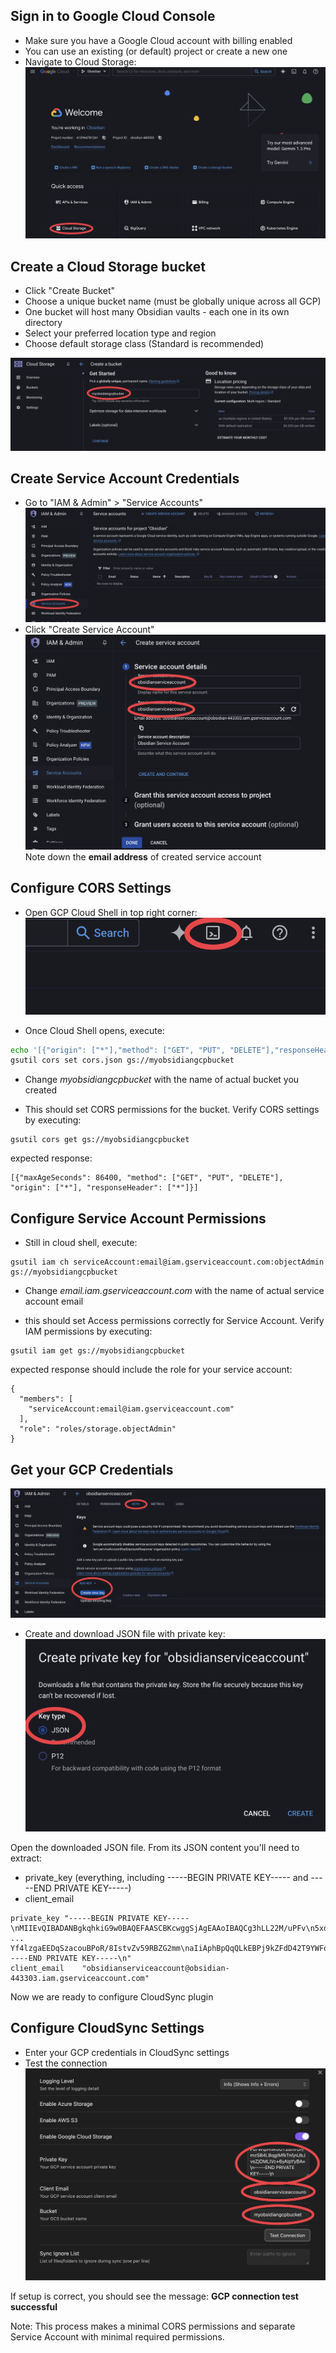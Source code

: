 ## Sign in to Google Cloud Console
- Make sure you have a Google Cloud account with billing enabled
- You can use an existing (or default) project or create a new one
-  Navigate to Cloud Storage:
![](img/GCP01.png)

## Create a Cloud Storage bucket
- Click "Create Bucket"
- Choose a unique bucket name (must be globally unique across all GCP)
- One bucket will host many Obsidian vaults - each one in its own directory
- Select your preferred location type and region
- Choose default storage class (Standard is recommended)

![](img/GCP02.png)

## Create Service Account Credentials
- Go to "IAM & Admin" > "Service Accounts"
![](img/GCP03.png)
- Click "Create Service Account"
![](img/GCP04.png)
Note down the **email address** of created service account

## Configure CORS Settings
- Open GCP Cloud Shell in top right corner:
![](img/GCP05.png)

- Once Cloud Shell opens, execute:

```bash
echo '[{"origin": ["*"],"method": ["GET", "PUT", "DELETE"],"responseHeader": ["*"],"maxAgeSeconds": 86400}]' > cors.json
gsutil cors set cors.json gs://myobsidiangcpbucket
```

- Change *myobsidiangcpbucket* with the name of actual bucket you created

- This should set CORS permissions for the bucket. Verify CORS settings by executing:

```
gsutil cors get gs://myobsidiangcpbucket
```

expected response:

```
[{"maxAgeSeconds": 86400, "method": ["GET", "PUT", "DELETE"], "origin": ["*"], "responseHeader": ["*"]}]
```

## Configure Service Account Permissions
- Still in cloud shell, execute:

```
gsutil iam ch serviceAccount:email@iam.gserviceaccount.com:objectAdmin gs://myobsidiangcpbucket
```

- Change *email.iam.gserviceaccount.com* with the name of actual service account email

- this should set Access permissions correctly for Service Account. Verify IAM permissions by executing:

```
gsutil iam get gs://myobsidiangcpbucket
```

expected response should include the role for your service account:

```
{
  "members": [
	"serviceAccount:email@iam.gserviceaccount.com"
  ],
  "role": "roles/storage.objectAdmin"
}
```

## Get your GCP Credentials
![](img/GCP06.png)

- Create and download JSON file with private key:
![](img/GCP07.png)

Open the downloaded JSON file. From its JSON content you'll need to extract:
- private_key (everything, including -----BEGIN PRIVATE KEY----- and -----END PRIVATE KEY-----)
- client_email

```
private_key	"-----BEGIN PRIVATE KEY-----\nMIIEvQIBADANBgkqhkiG9w0BAQEFAASCBKcwggSjAgEAAoIBAQCg3hLL22M/uPFv\n5xd47dXvVWhuQ
...
Yf4lzgaEEDqSzacouBPoR/8IstvZv59RBZG2mm\naIiAphBpQqQLkEBPj9kZFdD42T9YWFo7WtpHlW0UT2dhVUF/mzSB4LBqgIMfkTnI\nUbJvsZjOMLIVc+6yAIpYyBA=\n-----END PRIVATE KEY-----\n"
client_email	"obsidianserviceaccount@obsidian-443303.iam.gserviceaccount.com"
```

Now we are ready to configure CloudSync plugin

## Configure CloudSync Settings
- Enter your GCP credentials in CloudSync settings
- Test the connection
![](img/GCP08.png)

If setup is correct, you should see the message: **GCP connection test successful**

Note: This process makes a minimal CORS permissions and separate Service Account with minimal required permissions.
